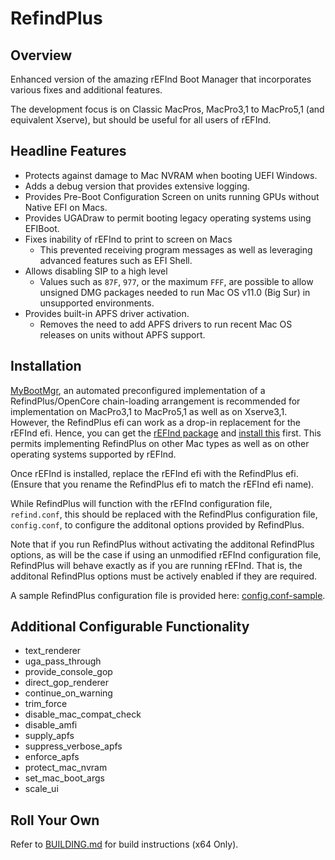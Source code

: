 # RefindPlus
## Overview
Enhanced version of the amazing rEFInd Boot Manager that incorporates various fixes and additional features.

The development focus is on Classic MacPros, MacPro3,1 to MacPro5,1 (and equivalent Xserve), but should be useful for all users of rEFInd.

## Headline Features
- Protects against damage to Mac NVRAM when booting UEFI Windows.
- Adds a debug version that provides extensive logging.
- Provides Pre-Boot Configuration Screen on units running GPUs without Native EFI on Macs.
- Provides UGADraw to permit booting legacy operating systems using EFIBoot.
- Fixes inability of rEFInd to print to screen on Macs
  * This prevented receiving program messages as well as leveraging advanced features such as EFI Shell.
- Allows disabling SIP to a high level
  * Values such as `87F`, `977`, or the maximum `FFF`, are possible to allow unsigned DMG packages needed to run Mac OS v11.0 (Big Sur) in unsupported environments.
- Provides built-in APFS driver activation.
  * Removes the need to add APFS drivers to run recent Mac OS releases on units without APFS support.


## Installation
[MyBootMgr](https://www.dakanji.com/creations/index.html), an automated preconfigured implementation of a RefindPlus/OpenCore chain-loading arrangement is recommended for implementation on MacPro3,1 to MacPro5,1 as well as on Xserve3,1. However, the RefindPlus efi can work as a drop-in replacement for the rEFInd efi. Hence, you can get the [rEFInd package](https://www.rodsbooks.com/refind/getting.html) and [install this](https://www.rodsbooks.com/refind/installing.html) first. This permits implementing RefindPlus on other Mac types as well as on other operating systems supported by rEFInd.

Once rEFInd is installed, replace the rEFInd efi with the RefindPlus efi. (Ensure that you rename the RefindPlus efi to match the rEFInd efi name).

While RefindPlus will function with the rEFInd configuration file, `refind.conf`, this should be replaced with the RefindPlus configuration file, `config.conf`, to configure the additonal options provided by RefindPlus.

Note that if you run RefindPlus without activating the additonal RefindPlus options, as will be the case if using an unmodified rEFInd configuration file, RefindPlus will behave exactly as if you are running rEFInd. That is, the additonal RefindPlus options must be actively enabled if they are required.

A sample RefindPlus configuration file is provided here: [config.conf-sample](https://github.com/dakanji/RefindPlus/blob/GOPFix/config.conf-sample).

## Additional Configurable Functionality
- text_renderer
- uga_pass_through
- provide_console_gop
- direct_gop_renderer
- continue_on_warning
- trim_force
- disable_mac_compat_check
- disable_amfi
- supply_apfs
- suppress_verbose_apfs
- enforce_apfs
- protect_mac_nvram
- set_mac_boot_args
- scale_ui

## Roll Your Own
Refer to [BUILDING.md](https://github.com/dakanji/RefindPlus/blob/GOPFix/BUILDING.md) for build instructions (x64 Only).
